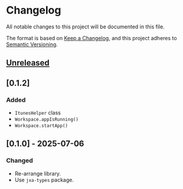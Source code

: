 <!-- markdownlint-configure-file {"MD024": { "siblings_only": true } } -->

# Changelog

All notable changes to this project will be documented in this file.

The format is based on [Keep a Changelog](https://keepachangelog.com/en/1.0.0/), and this project
adheres to [Semantic Versioning](https://semver.org/spec/v2.0.0.html).

## [Unreleased]

## [0.1.2]

### Added

- `ItunesHelper` class
- `Workspace.appIsRunning()`
- `Workspace.startApp()`

## [0.1.0] - 2025-07-06

### Changed

- Re-arrange library.
- Use `jxa-types` package.

[unreleased]: https://github.com/Tatsh/jxa-lib/compare/v0.0.2...HEAD
